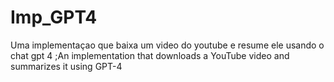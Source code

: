 # Imp_GPT4
 Uma implementaçao que baixa um video do youtube e resume ele usando o chat gpt 4 ;An implementation that downloads a YouTube video and summarizes it using GPT-4
